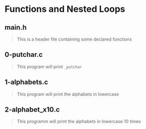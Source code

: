 # Functions and Nested Loops 

## main.h 
> This is a header file containing some declared functions 

## 0-putchar.c
> This program will print `_putchar` 

## 1-alphabets.c 
> This program will print the alphabets in lowercase

## 2-alphabet_x10.c
> This programm will print the alphabets in lowercase 10 times
